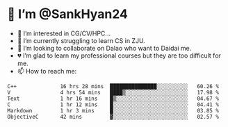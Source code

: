 # 👋 I’m @SankHyan24

- 👀 I’m interested in CG/CV/HPC...
- 🌱 I’m currently struggling to learn CS in ZJU.
- 💞️ I’m looking to collaborate on Dalao who want to Daidai me.
- 💔 I’m glad to learn my professional courses but they are too difficult for me.
- 📫 How to reach me:


<!---
SankHyan24/SankHyan24 is a ✨ special ✨ repository because its `README.md` (this file) appears on your GitHub profile.
You can click the Preview link to take a look at your changes.
--->
<!--START_SECTION:waka-->

```text
C++              16 hrs 28 mins  ███████████████░░░░░░░░░░   60.26 %
V                4 hrs 54 mins   ████▒░░░░░░░░░░░░░░░░░░░░   17.98 %
Text             1 hr 16 mins    █▒░░░░░░░░░░░░░░░░░░░░░░░   04.67 %
C                1 hr 12 mins    █░░░░░░░░░░░░░░░░░░░░░░░░   04.41 %
Markdown         1 hr 3 mins     █░░░░░░░░░░░░░░░░░░░░░░░░   03.85 %
ObjectiveC       42 mins         ▓░░░░░░░░░░░░░░░░░░░░░░░░   02.57 %
```

<!--END_SECTION:waka-->
